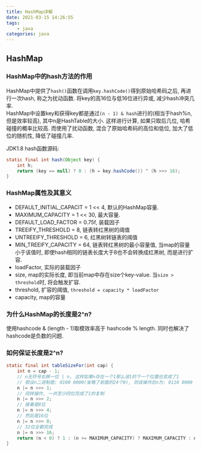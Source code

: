 ```yaml
---
title: HashMap详解
date: 2021-03-15 14:26:55
tags:
    - java
categories: java
---
```


## HashMap
### **HashMap中的hash方法的作用**
HashMap中提供了`hash()`函数在调用`key.hashCode()`得到原始哈希码之后, 再进行一次hash, 称之为扰动函数. 将key的高16位与低16位进行异或, 减少hash冲突几率.  
HashMap中设置key和获得key都是通过`(n - 1) & hash`进行的(相当于hash%n, 但是效率较高), 其中n是HashTable的大小. 这样进行计算, 如果只取后几位, 哈希碰撞的概率比较高. 而使用了扰动函数, 混合了原始哈希码的高位和低位, 加大了低位的随机性, 降低了碰撞几率.

JDK1.8 hash函数源码:

```java
static final int hash(Object key) {
	int h;
	return (key == null) ? 0 : (h = key.hashCode()) ^ (h >>> 16);
}
```

### **HashMap属性及其意义**
- DEFAULT_INITIAL_CAPACIT = 1 << 4, 默认的HashMap容量.
- MAXIMUM_CAPACITY = 1 << 30, 最大容量.
- DEFAULT_LOAD_FACTOR = 0.75f, 装载因子
- TREEIFY_THRESHOLD = 8, 链表转红黑树的阈值
- UNTREEIFY_THRESHOLD = 6, 红黑树转链表的阈值
- MIN_TREEIFY_CAPACITY = 64, 链表转红黑树的最小容量值, 当map的容量小于该值时, 即使hash相同的链表长度大于8也不会转换成红黑树, 而是进行扩容.
- loadFactor, 实际的装载因子
- size, map的实际长度, 即当前map中存在size个key-value. 当`size > threshold`时, 将会触发扩容.
- threshold, 扩容的阈值, `threshold = capacity * loadFactor`
- capacity, map的容量

### **为什么HashMap的长度是2^n?**
使用hashcode & (length - 1)取模效率高于 hashcode % length. 同时也解决了hashcode是负数的问题.

### **如何保证长度是2^n?**
```java
static final int tableSizeFor(int cap) {
	int n = cap - 1;
	// n无符号右移一位 | n, 这样如果n存在一个1那么该1的下一个位置也变成了1
	// 假设n二进制是: 0100 0000(省略了前面的24个0), 则该操作后n为: 0110 0000
	n |= n >>> 1;
	// 同样操作, 一共至少四位完成了1的复制
	n |= n >>> 2;
	// 接着是8位
	n |= n >>> 4;
	// 然后是16位
	n |= n >>> 8;
	// 32位全都完成
	n |= n >>> 16;
	return (n < 0) ? 1 : (n >= MAXIMUM_CAPACITY) ? MAXIMUM_CAPACITY : n + 1;
}
```


